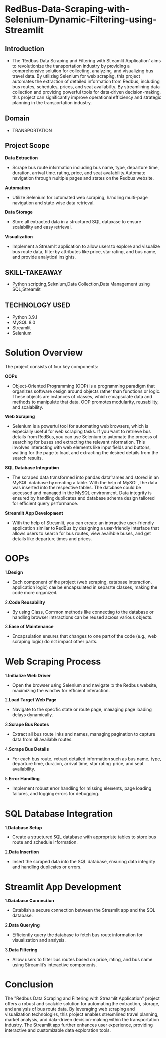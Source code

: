 # RedBus-Data-Scraping-with-Selenium-Dynamic-Filtering-using-Streamlit
## Introduction
  * The 'Redbus Data Scraping and Filtering with Streamlit Application' aims to revolutionize the transportation industry by providing a comprehensive solution for collecting, analyzing, and visualizing bus travel data. By utilizing Selenium for web scraping, this project automates the extraction of detailed information from Redbus, including bus routes, schedules, prices, and seat availability. By streamlining data collection and providing powerful tools for data-driven decision-making, this project can significantly improve operational efficiency and strategic planning in the transportation industry.

## Domain 
  * TRANSPORTATION

## Project Scope

**Data Extraction**
  * Scrape bus route information including bus name, type, departure time, duration, arrival time, rating, price, and seat availability.Automate navigation through multiple pages and states on the Redbus website.

**Automation**

  * Utilize Selenium for automated web scraping, handling multi-page navigation and state-wise data retrieval.

**Data Storage**

  * Store all extracted data in a structured SQL database to ensure scalability and easy retrieval.

**Visualization**

  * Implement a Streamlit application to allow users to explore and visualize bus route data, filter by attributes like price, star rating, and bus name, and provide analytical insights.

## SKILL-TAKEAWAY
* Python scripting,Selenium,Data Collection,Data Management using SQL,Streamlit
  
## TECHNOLOGY USED
* Python 3.9.I
* MySQL 8.0
* Streamlit
* Selenium

# Solution Overview
The project consists of four key components:

**OOPs**
  * Object-Oriented Programming (OOP) is a programming paradigm that organizes software design around objects rather than functions or logic. These objects are instances of classes, which encapsulate data and methods to manipulate that data. OOP promotes modularity, reusability, and scalability.

**Web Scraping**
  * Selenium is a powerful tool for automating web browsers, which is especially useful for web scraping tasks. If you want to retrieve bus details from RedBus, you can use Selenium to automate the process of searching for buses and extracting the relevant information. This involves interacting with web elements like input fields and buttons, waiting for the page to load, and extracting the desired details from the search results.

**SQL Database Integration**
  * The scraped data transformed into pandas dataframes and stored in an MySQL database by creating a table. With the help of MySQL, the data was inserted into the respective tables. The database could be accessed and managed in the MySQL environment. Data integrity is ensured by handling duplicates and database schema design tailored for efficient query performance.

**Streamlit App Development**
  * With the help of Streamlit, you can create an interactive user-friendly application similar to RedBus by designing a user-friendly interface that allows users to search for bus routes, view available buses, and get details like departure times and prices.

# OOPs

1.**Design**
  * Each component of the project (web scraping, database interaction, application logic) can be encapsulated in separate classes, making the code more organized.

2.**Code Reusability**
  * By using Class, Common methods like connecting to the database or handling browser interactions can be reused across various objects.

3.**Ease of Maintenance**
  * Encapsulation ensures that changes to one part of the code (e.g., web scraping logic) do not impact other parts.

# Web Scraping Process

1.**Initialize Web Driver**
  * Open the browser using Selenium and navigate to the Redbus website, maximizing the window for efficient interaction.

2.**Load Target Web Page**
  * Navigate to the specific state or route page, managing page loading delays dynamically.

3.**Scrape Bus Routes**
  * Extract all bus route links and names, managing pagination to capture data from all available routes.

4.**Scrape Bus Details**
  * For each bus route, extract detailed information such as bus name, type, departure time, duration, arrival time, star rating, price, and seat availability.

5.**Error Handling**
  * Implement robust error handling for missing elements, page loading failures, and logging errors for debugging.

# SQL Database Integration

1.**Database Setup**
  * Create a structured SQL database with appropriate tables to store bus route and schedule information.

2.**Data Insertion**
  * Insert the scraped data into the SQL database, ensuring data integrity and handling duplicates or errors.

# Streamlit App Development

1.**Database Connection**
  * Establish a secure connection between the Streamlit app and the SQL database.

2.**Data Querying**
  * Efficiently query the database to fetch bus route information for visualization and analysis.

3.**Data Filtering**
  * Allow users to filter bus routes based on price, rating, and bus name using Streamlit’s interactive components.

# Conclusion
The "Redbus Data Scraping and Filtering with Streamlit Application" project offers a robust and scalable solution for automating the extraction, storage, and analysis of bus route data. By leveraging web scraping and visualization technologies, this project enables streamlined travel planning, market analysis, and data-driven decision-making within the transportation industry. The Streamlit app further enhances user experience, providing interactive and customizable data exploration tools.
